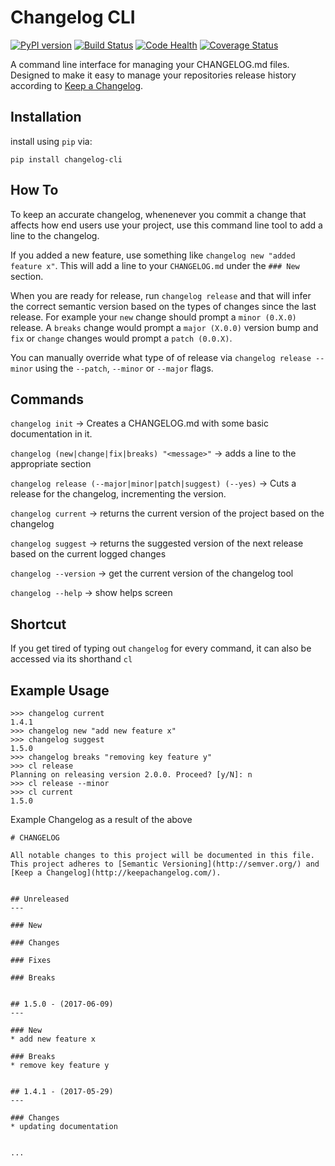 # Changelog CLI

[![PyPI version](https://badge.fury.io/py/changelog-cli.svg)](https://badge.fury.io/py/changelog-cli)
[![Build Status](https://travis-ci.org/mc706/changelog-cli.svg?branch=master)](https://travis-ci.org/mc706/changelog-cli)
[![Code Health](https://landscape.io/github/mc706/changelog-cli/master/landscape.svg?style=flat)](https://landscape.io/github/mc706/changelog-cli/master)
[![Coverage Status](https://coveralls.io/repos/github/mc706/changelog-cli/badge.svg?branch=master)](https://coveralls.io/github/mc706/changelog-cli?branch=master)

A command line interface for managing your CHANGELOG.md files. Designed to make it easy to manage your repositories
release history according to [Keep a Changelog](http://keepachangelog.com/).

## Installation
install using `pip` via:

```
pip install changelog-cli
```


## How To
To keep an accurate changelog, whenenever you commit a change that affects how end users use
your project, use this command line tool to add a line to the changelog. 

If you added a new feature, use something like `changelog new "added feature x"`. This will add a
line to your `CHANGELOG.md` under the `### New` section. 

When you are ready for release, run `changelog release` and that will infer the correct semantic 
version based on the types of changes since the last release. For example your `new` change should
prompt a `minor (0.X.0)` release. A `breaks` change would prompt a `major (X.0.0)` version bump and `fix` or `change` changes
 would prompt a `patch (0.0.X)`.
 
You can manually override what type of of release via `changelog release --minor` using the `--patch`, `--minor` or `--major`
flags. 


## Commands
`changelog init` -> Creates a CHANGELOG.md with some basic documentation in it.

`changelog (new|change|fix|breaks) "<message>"` -> adds a line to the appropriate section

`changelog release (--major|minor|patch|suggest) (--yes)` -> Cuts a release for the changelog, incrementing the version.

`changelog current` -> returns the current version of the project based on the changelog

`changelog suggest` -> returns the suggested version of the next release based on the current logged changes

`changelog --version` -> get the current version of the changelog tool

`changelog --help` -> show helps screen

## Shortcut
If you get tired of typing out `changelog` for every command, it can also be accessed via its shorthand `cl`

## Example Usage
```
>>> changelog current
1.4.1
>>> changelog new "add new feature x"
>>> changelog suggest
1.5.0
>>> changelog breaks "removing key feature y"
>>> cl release
Planning on releasing version 2.0.0. Proceed? [y/N]: n
>>> cl release --minor
>>> cl current
1.5.0
```

Example Changelog as a result of the above

```
# CHANGELOG

All notable changes to this project will be documented in this file.
This project adheres to [Semantic Versioning](http://semver.org/) and [Keep a Changelog](http://keepachangelog.com/).


## Unreleased
---

### New

### Changes

### Fixes

### Breaks


## 1.5.0 - (2017-06-09)
---

### New
* add new feature x

### Breaks
* remove key feature y


## 1.4.1 - (2017-05-29)
---

### Changes
* updating documentation


...
```